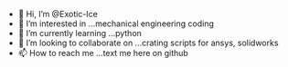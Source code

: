 - 👋 Hi, I’m @Exotic-Ice
- 👀 I’m interested in ...mechanical engineering coding
- 🌱 I’m currently learning ...python
- 💞️ I’m looking to collaborate on ...crating scripts for ansys, solidworks
- 📫 How to reach me ...text me here on github

<!---
Exotic-Ice/Exotic-Ice is a ✨ special ✨ repository because its `README.md` (this file) appears on your GitHub profile.
You can click the Preview link to take a look at your changes.
--->
